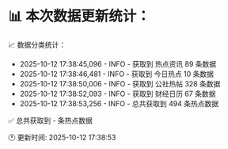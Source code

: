 📊 本次数据更新统计：
==========================

📈 数据分类统计：
- 2025-10-12 17:38:45,096 - INFO - 获取到 热点资讯 89 条数据
- 2025-10-12 17:38:46,481 - INFO - 获取到 今日热点 10 条数据
- 2025-10-12 17:38:50,006 - INFO - 获取到 公社热帖 328 条数据
- 2025-10-12 17:38:52,093 - INFO - 获取到 财经日历 67 条数据
- 2025-10-12 17:38:53,256 - INFO - 总共获取到 494 条热点数据

✅ 总共获取到 - 条热点数据

🕐 更新时间: 2025-10-12 17:38:53
